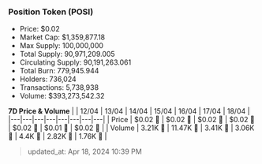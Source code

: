 
  ### Position Token (POSI)
  - Price: $0.02
  - Market Cap: $1,359,877.18
  - Max Supply: 100,000,000
  - Total Supply: 90,971,209.005
  - Circulating Supply: 90,191,263.061
  - Total Burn: 779,945.944
  - Holders: 736,024
  - Transactions: 5,738,938
  - Volume: $393,273,542.32

  **7D Price & Volume**
  | | 12&#x2F;04 | 13&#x2F;04 | 14&#x2F;04 | 15&#x2F;04 | 16&#x2F;04 | 17&#x2F;04 | 18&#x2F;04 |
  |---|---|---|---|---|---|---|---|
  | Price | $0.02 🔻 | $0.02 🔻 | $0.02 🚀 | $0.02 🔻 | $0.02 🔻 | $0.01 🔻 | $0.02 🚀 |
  | Volume | 3.21K 🔻 | 11.47K 🚀 | 3.41K 🔻 | 3.06K 🔻 | 4.4K 🚀 | 2.82K 🔻 | 1.76K 🔻 |

  > updated_at: Apr 18, 2024 10:39 PM
